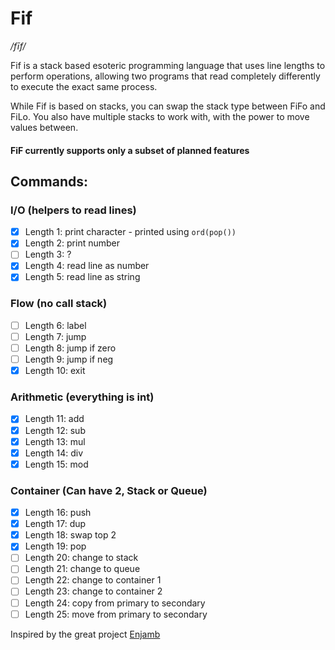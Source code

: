# Fif
*/fīf/*

Fif is a stack based esoteric programming language that uses line lengths to perform operations, allowing two programs that read completely differently to execute the exact same process.

While Fif is based on stacks, you can swap the stack type between FiFo and FiLo. You also have multiple stacks to work with, with the power to move values between.

#### FiF currently supports only a subset of planned features

## Commands:

### I/O (helpers to read lines)
- [x] Length 1: print character - printed using `ord(pop())`
- [x] Length 2: print number
- [ ] Length 3: ?
- [x] Length 4: read line as number
- [x] Length 5: read line as string
### Flow (no call stack)
- [ ] Length 6: label
- [ ] Length 7: jump
- [ ] Length 8: jump if zero
- [ ] Length 9: jump if neg
- [x] Length 10: exit
### Arithmetic (everything is int)
- [x] Length 11: add
- [x] Length 12: sub
- [x] Length 13: mul
- [x] Length 14: div
- [x] Length 15: mod
### Container (Can have 2, Stack or Queue)
- [x] Length 16: push
- [x] Length 17: dup
- [x] Length 18: swap top 2
- [x] Length 19: pop
- [ ] Length 20: change to stack
- [ ] Length 21: change to queue
- [ ] Length 22: change to container 1
- [ ] Length 23: change to container 2
- [ ] Length 24: copy from primary to secondary
- [ ] Length 25: move from primary to secondary

Inspired by the great project [Enjamb](https://github.com/TartanLlama/enjamb)
